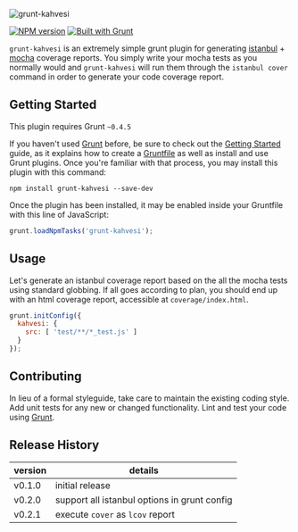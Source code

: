 ![grunt-kahvesi](http://cl.ly/image/1g2U2c2f1u10/kahvesi.jpg)

[![NPM version](https://badge.fury.io/js/grunt-kahvesi.svg)](http://badge.fury.io/js/grunt-kahvesi) [![Built with Grunt](https://cdn.gruntjs.com/builtwith.png)](http://gruntjs.com/)

`grunt-kahvesi` is an extremely simple grunt plugin for generating [istanbul](https://github.com/gotwarlost/istanbul) + [mocha](http://mochajs.org/) coverage reports. You simply write your mocha tests as you normally would and `grunt-kahvesi` will run them through the `istanbul cover` command in order to generate your code coverage report.

## Getting Started
This plugin requires Grunt `~0.4.5`

If you haven't used [Grunt](http://gruntjs.com/) before, be sure to check out the [Getting Started](http://gruntjs.com/getting-started) guide, as it explains how to create a [Gruntfile](http://gruntjs.com/sample-gruntfile) as well as install and use Grunt plugins. Once you're familiar with that process, you may install this plugin with this command:

```shell
npm install grunt-kahvesi --save-dev
```

Once the plugin has been installed, it may be enabled inside your Gruntfile with this line of JavaScript:

```js
grunt.loadNpmTasks('grunt-kahvesi');
```

## Usage

Let's generate an istanbul coverage report based on the all the mocha tests using standard globbing. If all goes according to plan, you should end up with an html coverage report, accessible at `coverage/index.html`.

```js
grunt.initConfig({
  kahvesi: {
    src: [ 'test/**/*_test.js' ]
  }
});
```

## Contributing
In lieu of a formal styleguide, take care to maintain the existing coding style. Add unit tests for any new or changed functionality. Lint and test your code using [Grunt](http://gruntjs.com/).

## Release History

version | details
--------|--------
v0.1.0  | initial release
v0.2.0  | support all istanbul options in grunt config
v0.2.1  | execute `cover` as `lcov` report
